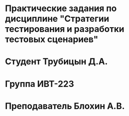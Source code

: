 #  Практические задания по дисциплине "Стратегии тестирования и разработки тестовых сценариев"

# Студент Трубицын Д.А.
# Группа ИВТ-223
# Преподаватель Блохин А.В.